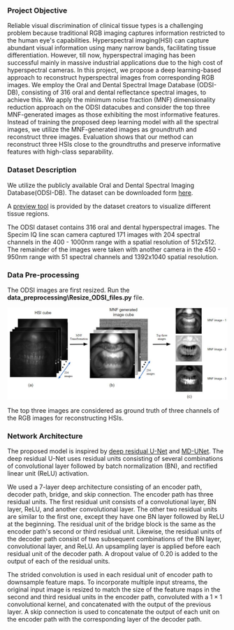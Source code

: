 ### Project Objective ###

Reliable visual discrimination of clinical tissue types is a challenging problem because traditional RGB imaging captures information restricted to the human eye's capabilities. Hyperspectral imaging(HSI) can capture abundant visual information using many narrow bands, facilitating tissue differentiation. However, till now, hyperspectral imaging has been successful mainly in massive industrial applications due to the high cost of hyperspectral cameras. In this project, we propose a deep learning-based approach to reconstruct hyperspectral images from corresponding RGB images. We employ the Oral and Dental Spectral Image Database (ODSI-DB), consisting of 316 oral and dental reflectance spectral images, to achieve this. We apply the minimum noise fraction (MNF) dimensionality reduction approach on the ODSI datacubes and consider the top three MNF-generated images as those exhibiting the most informative features. Instead of training the proposed deep learning model with all the spectral images, we utilize the MNF-generated images as groundtruth and reconstruct three images. Evaluation shows that our method can reconstruct three HSIs close to the groundtruths and preserve informative features with high-class separability. 

### Dataset Description ###
We utilize the publicly available Oral and Dental Spectral Imaging Database(ODSI-DB). The dataset can be downloaded form [here](https://cs.uef.fi/pub/color/spectra/ODSI-DB/). 

A [preview tool](https://cs.uef.fi/pub/color/spectra/ODSI-DB/preview-tool-v2/) is provided by the dataset creators to visualize different tissue regions. 

The ODSI dataset contains 316 oral and dental hyperspectral images. The Specim IQ line scan camera captured 171 images with 204 spectral channels in the 400 - 1000nm range with a spatial resolution of 512x512. The remainder of the images were taken with another camera in the 450 - 950nm range with 51 spectral channels and 1392x1040 spatial resolution. 

### Data Pre-processing ###

The ODSI images are first resized. Run the **data_preprocessing\Resize_ODSI_files.py** file. 

![MNF generation figure](https://github.com/hafsa390/ODSI_Reconstruction/blob/main/images/mnf_figure_final.JPG)

The top three images are considered as ground truth of three channels of the RGB images for reconstructing HSIs.

### Network Architecture ###

The proposed model is inspired by [deep residual U-Net](https://arxiv.org/pdf/1711.10684) and [MD-UNet](https://www.sciencedirect.com/science/article/abs/pii/S1476927121000773). The deep residual U-Net uses residual units consisting of several combinations of convolutional layer followed by batch normalization (BN), and rectified linear unit (ReLU) activation.

We used a 7-layer deep architecture consisting of an encoder path, decoder path, bridge, and skip connection. The encoder path has three residual units. The first residual unit consists of a convolutional layer, BN layer, ReLU, and another convolutional layer. The other two residual units are similar to the first one, except they have one BN layer followed by ReLU at the beginning. The residual unit of the bridge block is the same as the encoder path's second or third residual unit. Likewise, the residual units of the decoder path consist of two subsequent combinations of the BN layer, convolutional layer, and ReLU. An upsampling layer is applied before each residual unit of the decoder path. A dropout value of 0.20 is added to the output of each of the residual units. 

The strided convolution is used in each residual unit of encoder path to downsample feature maps. To incorporate multiple input streams, the original input image is resized to match the size of the feature maps in the second and third residual units in the encoder path, convoluted with a $1 \times 1$ convolutional kernel, and concatenated with the output of the previous layer. A skip connection is used to concatenate the output of each unit on the encoder path with the corresponding layer of the decoder path.
